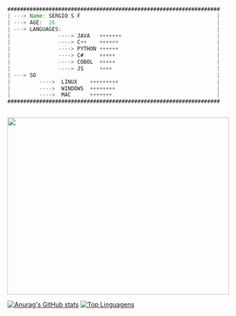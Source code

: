 

```java

###################################################################
| ---> Name: SÉRGIO S F                                           |
| ---> AGE:  26                                                   |
| ---> LANGUAGES:                                                 |
|               ----> JAVA   +++++++                              |
|               ----> C++    ++++++                               |
|               ----> PYTHON ++++++                               |
|               ----> C#     +++++                                |
|               ----> COBOL  +++++                                |
|               ----> JS     ++++                                 |
| ---> SO                                                         |
|         ---->  LINUX    +++++++++                               |
|         ---->  WINDOWS  ++++++++                                |
|         ---->  MAC      +++++++                                 |
###################################################################



```

<img allign= "center" src="https://media0.giphy.com/media/GHKlVpc6ThFB9Zk41M/200.gif" width="500" height="400">


[![Anurag's GitHub stats](https://github-readme-stats.vercel.app/api?username=RayFress&theme=github_dark)](https://github.com/anuraghazra/github-readme-stats)
[![Top Linguagens](https://github-readme-stats.vercel.app/api/top-langs/?username=RayFress&layout=compact&theme=github_dark)](https://github.com/anuraghazra/github-readme-stats)




